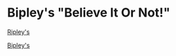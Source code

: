 # Bipley's "Believe It Or Not!"


<a href="https://ripleys.com/">Ripley's</a>

<a href="https://pagodingo.github.io/Bipleys-Believe-It-Or-Not/">Bipley's</a>
